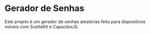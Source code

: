 # Gerador de Senhas

Este projeto é um gerador de senhas aleatórias feito para dispositivos móveis com SvelteKit e CapacitorJS.